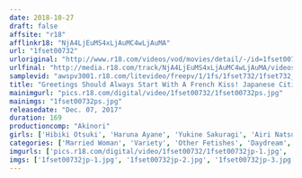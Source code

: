 ```yaml
---
date: 2018-10-27
draft: false
affsite: "r18"
afflinkr18: "NjA4LjEuMS4xLjAuMC4wLjAuMA"
url: "1fset00732"
urloriginal: "http://www.r18.com/videos/vod/movies/detail/-/id=1fset00732"
urlfinal: "http://media.r18.com/track/NjA4LjEuMS4xLjAuMC4wLjAuMA/videos/vod/movies/detail/-/id=1fset00732"
samplevid: "awspv3001.r18.com/litevideo/freepv/1/1fs/1fset732/1fset732_dmb_w.mp4"
title: "Greetings Should Always Start With A French Kiss! Japanese Citizens Tongue Kissing Anniversary Day 2"
mainimgurl: "pics.r18.com/digital/video/1fset00732/1fset00732ps.jpg"
mainimgs: "1fset00732ps.jpg"
releasedate: "Dec. 07, 2017"
duration: 169
productioncomp: "Akinori"
girls: ['Hibiki Otsuki', 'Haruna Ayane', 'Yukine Sakuragi', 'Airi Natsume', 'Kokorona Hakuto', 'Ko Asumi (Mari Koizumi)', 'Rumi Haruno', 'Mihina Nagai', 'Ayame Yumeno']
categories: ['Married Woman', 'Variety', 'Other Fetishes', 'Daydream', 'Kiss Kiss', 'Harlem', 'Hi-Def']
imgurls: ['pics.r18.com/digital/video/1fset00732/1fset00732jp-1.jpg', 'pics.r18.com/digital/video/1fset00732/1fset00732jp-2.jpg', 'pics.r18.com/digital/video/1fset00732/1fset00732jp-3.jpg', 'pics.r18.com/digital/video/1fset00732/1fset00732jp-4.jpg', 'pics.r18.com/digital/video/1fset00732/1fset00732jp-5.jpg', 'pics.r18.com/digital/video/1fset00732/1fset00732jp-6.jpg', 'pics.r18.com/digital/video/1fset00732/1fset00732jp-7.jpg', 'pics.r18.com/digital/video/1fset00732/1fset00732jp-8.jpg', 'pics.r18.com/digital/video/1fset00732/1fset00732jp-9.jpg', 'pics.r18.com/digital/video/1fset00732/1fset00732jp-10.jpg', 'pics.r18.com/digital/video/1fset00732/1fset00732jp-11.jpg', 'pics.r18.com/digital/video/1fset00732/1fset00732jp-12.jpg', 'pics.r18.com/digital/video/1fset00732/1fset00732jp-13.jpg', 'pics.r18.com/digital/video/1fset00732/1fset00732jp-14.jpg', 'pics.r18.com/digital/video/1fset00732/1fset00732jp-15.jpg', 'pics.r18.com/digital/video/1fset00732/1fset00732jp-16.jpg', 'pics.r18.com/digital/video/1fset00732/1fset00732jp-17.jpg', 'pics.r18.com/digital/video/1fset00732/1fset00732jp-18.jpg', 'pics.r18.com/digital/video/1fset00732/1fset00732jp-19.jpg', 'pics.r18.com/digital/video/1fset00732/1fset00732jp-20.jpg']
imgs: ['1fset00732jp-1.jpg', '1fset00732jp-2.jpg', '1fset00732jp-3.jpg', '1fset00732jp-4.jpg', '1fset00732jp-5.jpg', '1fset00732jp-6.jpg', '1fset00732jp-7.jpg', '1fset00732jp-8.jpg', '1fset00732jp-9.jpg', '1fset00732jp-10.jpg', '1fset00732jp-11.jpg', '1fset00732jp-12.jpg', '1fset00732jp-13.jpg', '1fset00732jp-14.jpg', '1fset00732jp-15.jpg', '1fset00732jp-16.jpg', '1fset00732jp-17.jpg', '1fset00732jp-18.jpg', '1fset00732jp-19.jpg', '1fset00732jp-20.jpg']
---
```

